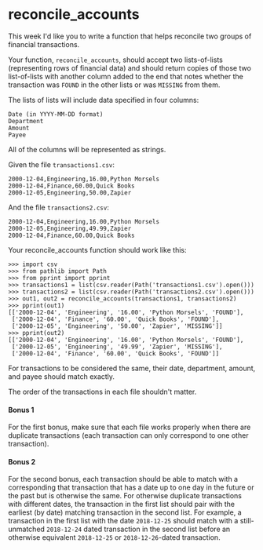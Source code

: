 # reconcile_accounts

This week I'd like you to write a function that helps reconcile two groups of financial transactions.

Your function, `reconcile_accounts`, should accept two lists-of-lists (representing rows of financial data) and should 
return copies of those two list-of-lists with another column added to the end that notes whether the transaction was 
`FOUND` in the other lists or was `MISSING` from them.

The lists of lists will include data specified in four columns:

    Date (in YYYY-MM-DD format)
    Department
    Amount
    Payee

All of the columns will be represented as strings.

Given the file `transactions1.csv`:

    2000-12-04,Engineering,16.00,Python Morsels
    2000-12-04,Finance,60.00,Quick Books
    2000-12-05,Engineering,50.00,Zapier

And the file `transactions2.csv`:

    2000-12-04,Engineering,16.00,Python Morsels
    2000-12-05,Engineering,49.99,Zapier
    2000-12-04,Finance,60.00,Quick Books

Your reconcile_accounts function should work like this:

    >>> import csv
    >>> from pathlib import Path
    >>> from pprint import pprint
    >>> transactions1 = list(csv.reader(Path('transactions1.csv').open()))
    >>> transactions2 = list(csv.reader(Path('transactions2.csv').open()))
    >>> out1, out2 = reconcile_accounts(transactions1, transactions2)
    >>> pprint(out1)
    [['2000-12-04', 'Engineering', '16.00', 'Python Morsels', 'FOUND'],
     ['2000-12-04', 'Finance', '60.00', 'Quick Books', 'FOUND'],
     ['2000-12-05', 'Engineering', '50.00', 'Zapier', 'MISSING']]
    >>> pprint(out2)
    [['2000-12-04', 'Engineering', '16.00', 'Python Morsels', 'FOUND'],
     ['2000-12-05', 'Engineering', '49.99', 'Zapier', 'MISSING'],
     ['2000-12-04', 'Finance', '60.00', 'Quick Books', 'FOUND']]

For transactions to be considered the same, their date, department, amount, and payee should match exactly.

The order of the transactions in each file shouldn't matter.

#### Bonus 1

For the first bonus, make sure that each file works properly when there are duplicate transactions (each transaction 
can only correspond to one other transaction).

#### Bonus 2

For the second bonus, each transaction should be able to match with a corresponding that transaction that has a date 
up to one day in the future or the past but is otherwise the same. For otherwise duplicate transactions with different 
dates, the transaction in the first list should pair with the earliest (by date) matching transaction in the second 
list. For example, a transaction in the first list with the date `2018-12-25` should match with a still-unmatched 
`2018-12-24` dated transaction in the second list before an otherwise equivalent `2018-12-25` or `2018-12-26`-dated 
transaction.
